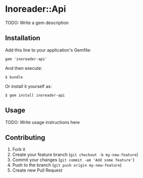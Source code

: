 # Inoreader::Api

TODO: Write a gem description

## Installation

Add this line to your application's Gemfile:

    gem 'inoreader-api'

And then execute:

    $ bundle

Or install it yourself as:

    $ gem install inoreader-api

## Usage

TODO: Write usage instructions here

## Contributing

1. Fork it
2. Create your feature branch (`git checkout -b my-new-feature`)
3. Commit your changes (`git commit -am 'Add some feature'`)
4. Push to the branch (`git push origin my-new-feature`)
5. Create new Pull Request
